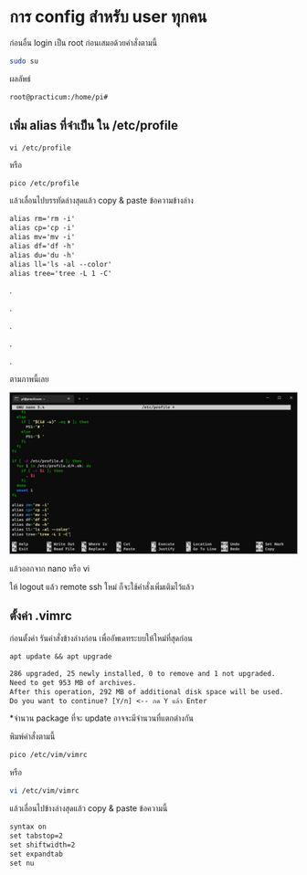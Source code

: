 # การ config สำหรับ user ทุกคน

ก่อนอื่น login เป็น root ก่อนเสมอด้วยคำสั่งตามนี้

```bash
sudo su
```

ผลลัพธ์

```bash
root@practicum:/home/pi#
```

## เพิ่ม alias ที่จำเป็น ใน /etc/profile

```
vi /etc/profile
```

หรือ

```
pico /etc/profile
```

แล้วเลื่อนไปบรรทัดล่างสุดแล้ว copy & paste ข้อความข้างล่าง

```
alias rm='rm -i'
alias cp='cp -i'
alias mv='mv -i'
alias df='df -h'
alias du='du -h'
alias ll='ls -al --color'
alias tree='tree -L 1 -C'
```

.

.

.

.

.

ตามภาพนี้เลย

![config_profile](img/05.png)

แล้วออกจาก nano หรือ vi

ให้ logout แล้ว remote ssh ใหม่
ก็จะใช้คำสั่งเพิ่มเติมไว้แล้ว

## ตั้งค่า .vimrc

ก่อนตั้งค่า รันคำสั่งข้างล่างก่อน เพื่ออัพเดทระบบให้ใหม่ที่สุดก่อน

```
apt update && apt upgrade
```

```
286 upgraded, 25 newly installed, 0 to remove and 1 not upgraded.
Need to get 953 MB of archives.
After this operation, 292 MB of additional disk space will be used.
Do you want to continue? [Y/n] <-- กด Y แล้ว Enter
```

\*จำนวน package ที่จะ update อาจจะมีจำนวนที่แตกต่างกัน

พิมพ์คำสั่งตามนี้

```bash
pico /etc/vim/vimrc
```

หรือ

```bash
vi /etc/vim/vimrc
```

แล้วเลื่อนไปข้างล่างสุดแล้ว copy & paste ข้อความนี้

```
syntax on
set tabstop=2
set shiftwidth=2
set expandtab
set nu
```
